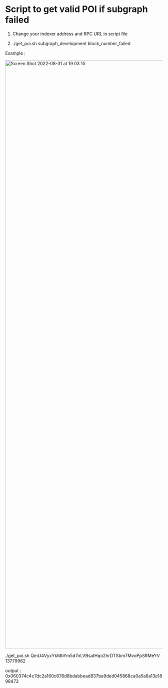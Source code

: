 # Script to get valid POI if subgraph failed

1. Change your indexer address and RPC URL in script file

2. ./get_poi.sh subgraph_development block_number_failed

Example : 

<img width="1880" alt="Screen Shot 2022-08-31 at 19 03 15" src="https://user-images.githubusercontent.com/5988002/187674110-98939eb0-e8fb-4371-83a1-8ffbb9690c68.png">

./get_poi.sh QmU4VyxYkMbYm5d7nLVBsatHqo2hrDTSbm7MvoPpSRMeYV 13779962

output : 0x060374c4c7dc2a160c676d8bdabbead837ba9ded045868ca0a5a6a13e1898473
